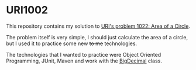 # URI1002
This repository contains my solution to [URI's problem 1022: Area of a Circle](https://www.urionlinejudge.com.br/judge/pt/problems/view/1002).

The problem itself is very simple, I should just calculate the area of a circle, but I used it to practice some new ~~to me~~ technologies.

The technologies that I wanted to practice were Object Oriented Programming, JUnit, Maven and work with the [BigDecimal](https://docs.oracle.com/javase/8/docs/api/java/math/BigDecimal.html) class. 
